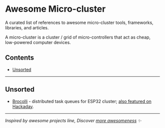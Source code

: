 # Awesome Micro-cluster

A curated list of references to awesome micro-cluster tools, frameworks, libraries, and articles.

A micro-cluster is a cluster / grid of micro-controllers that act as cheap, low-powered computer devices.

## Contents

- [Unsorted](#unsorted)

---

## Unsorted

- [Brocolli](https://github.com/Wei1234c/Broccoli/blob/master/notebooks/demo/Broccoli_readme_en.md) - distributed task queues for ESP32 cluster; [also featured on Hackaday](https://hackaday.com/2018/04/17/build-your-own-supercomputer-with-esp32s/).

---

_Inspired by awesome projects line, Discover [more awesomeness](https://github.com/bayandin/awesome-awesomeness) ✨_
